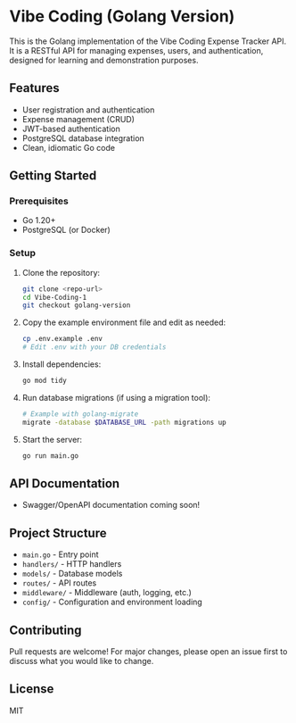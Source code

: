 # Vibe Coding (Golang Version)

This is the Golang implementation of the Vibe Coding Expense Tracker API. It is a RESTful API for managing expenses, users, and authentication, designed for learning and demonstration purposes.

## Features
- User registration and authentication
- Expense management (CRUD)
- JWT-based authentication
- PostgreSQL database integration
- Clean, idiomatic Go code

## Getting Started

### Prerequisites
- Go 1.20+
- PostgreSQL (or Docker)

### Setup
1. Clone the repository:
   ```sh
   git clone <repo-url>
   cd Vibe-Coding-1
   git checkout golang-version
   ```
2. Copy the example environment file and edit as needed:
   ```sh
   cp .env.example .env
   # Edit .env with your DB credentials
   ```
3. Install dependencies:
   ```sh
   go mod tidy
   ```
4. Run database migrations (if using a migration tool):
   ```sh
   # Example with golang-migrate
   migrate -database $DATABASE_URL -path migrations up
   ```
5. Start the server:
   ```sh
   go run main.go
   ```

## API Documentation
- Swagger/OpenAPI documentation coming soon!

## Project Structure
- `main.go` - Entry point
- `handlers/` - HTTP handlers
- `models/` - Database models
- `routes/` - API routes
- `middleware/` - Middleware (auth, logging, etc.)
- `config/` - Configuration and environment loading

## Contributing
Pull requests are welcome! For major changes, please open an issue first to discuss what you would like to change.

## License
MIT 